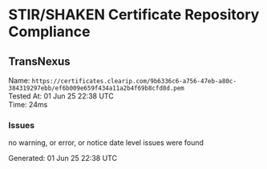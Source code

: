 # STIR/SHAKEN Certificate Repository Compliance

## TransNexus

Name: `https://certificates.clearip.com/9b6336c6-a756-47eb-a80c-384319297ebb/ef6b009e659f434a11a2b4f69b8cfd8d.pem`\
Tested At: 01 Jun 25 22:38 UTC\
Time: 24ms

### Issues

no warning, or error, or notice date level issues were found

Generated: 01 Jun 25 22:38 UTC